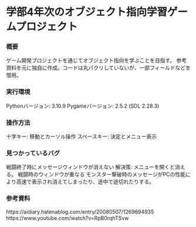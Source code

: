 <h1>学部4年次のオブジェクト指向学習ゲームプロジェクト</h1>

<h3>概要</h3>
ゲーム開発プロジェクトを通じてオブジェクト指向を学ぶことを目指す。
参考資料を元に独自に作成。コードは丸パクリしていないが、一部フィールドなどを借用。

<h3>実行環境</h3>
Pythonバージョン: 3.10.9
Pygameバージョン: 2.5.2 (SDL 2.28.3)

<h3>操作方法</h3>
十字キー: 移動とカーソル操作
スペースキー: 決定とメニュー表示

<h3>見つかっているバグ</h3>
戦闘終了時にメッセージウィンドウが消えない
解決策: メニューを開くと消える。
戦闘時のウィンドウが重なる
モンスター撃破時のメッセージがPCの性能により高速で表示され消えてしまったり、途中で途切れたりする。

<h3>参考資料</h3>
https://aidiary.hatenablog.com/entry/20080507/1269694935
https://www.youtube.com/watch?v=RpB0rqhTSvw
